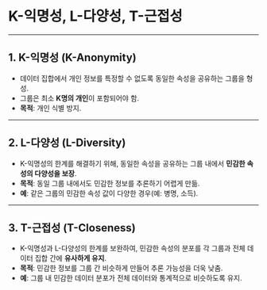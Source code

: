 # K-익명성, L-다양성, T-근접성

---

## 1. **K-익명성 (K-Anonymity)**  
- 데이터 집합에서 개인 정보를 특정할 수 없도록 동일한 속성을 공유하는 그룹을 형성.  
- 그룹은 최소 **K명의 개인**이 포함되어야 함.  
- **목적**: 개인 식별 방지.  

---

## 2. **L-다양성 (L-Diversity)**  
- K-익명성의 한계를 해결하기 위해, 동일한 속성을 공유하는 그룹 내에서 **민감한 속성의 다양성을 보장**.  
- **목적**: 동일 그룹 내에서도 민감한 정보를 추론하기 어렵게 만듦.  
- **예**: 같은 그룹의 민감한 속성 값이 다양한 경우(예: 병명, 소득).  

---

## 3. **T-근접성 (T-Closeness)**  
- K-익명성과 L-다양성의 한계를 보완하여, 민감한 속성의 분포를 각 그룹과 전체 데이터 집합 간에 **유사하게 유지**.  
- **목적**: 민감한 정보를 그룹 간 비슷하게 만들어 추론 가능성을 더욱 낮춤.  
- **예**: 그룹 내 민감한 데이터 분포가 전체 데이터와 통계적으로 비슷하도록 유지.

